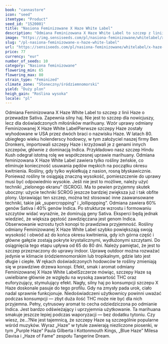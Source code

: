 ```yaml
---
book: "cannastore"
icon: "seed"
itemtype: "Product"
seed_id: "1520001"
title: "Nasiona Feminizowane X Haze White Label"
description: "Odmiana Feminizowana X Haze White Label to szczep z linii Haze o przewadze Sativa. Zapewnia silny haj. Przeznaczona jest dla doświadczonych użytkowników!"
image: "https://img.sensiseeds.com/pl/nasiona-feminizowane/whitelabel/x-haze-zenska-image.png"
slug: "/pl-nasiona-feminizowane-x-haze-white-label"
url: "https://sensiseeds.com/pl/nasiona-feminizowane/whitelabel/x-haze-zenska?a_aid=cannastore"
price: 77
currency: "eur"
number_of_seeds: 10
category: "Nasiona feminizowane"
flowering_min: 65
flowering_max: 80
strain_type: "Feminized"
climate_zone: "Słoneczny/śródziemnomorski"
yield: "Duży plon"
heigh_gain: "Roślina wysoka"
locale: "pl"
---
```

Odmiana Feminizowana X Haze White Label to szczep z linii Haze o przewadze Sativa. Zapewnia silny haj. Nie jest to szczep dla nowicjuszy, lecz dla doświadczonych miłośników marihuany. Wzór uprawy odmiany Feminizowanej X Haze White LabelPierwsze szczepy Haze zostały wyhodowane w USA przez dwóch braci o nazwisku Haze. W latach 80. ubiegłego wieku holenderscy hodowcy, w tym założyciel naszej firmy Ben Dronkers, importowali szczepy Haze i krzyżowali je z genami innych szczepów, głównie z dominacją Indica. Przykładowo nasz szczep Hindu Kush odegrał istotną rolę we współczesnej uprawie marihuany. Odmiana feminizowana X Haze White Label zawiera tylko rośliny żeńskie, co eliminuje konieczność usuwania pędów męskich na początku okresu kwitnienia. Rośliny, gdy tylko wykiełkują z nasion, rosną błyskawicznie. Ponieważ rośliny te osiągają znaczną wysokość, pomieszczenie do uprawy musi być odpowiednio wysokie. Jeśli nie jest to możliwe, należy użyć techniki „zielonego ekranu” (SCROG). Ma to pewien przyjemny skutek uboczny: użycie techniki SCROG jeszcze bardziej zwiększa już i tak obfite plony. Uprawiając ten szczep, można też stosować inne zaawansowane techniki, takie jak „supercropping” i „lollipopping”. Odmiana zawiera 60% genów Sativa i 40% genów Indica. Po strukturze wzrostu i formowaniu szczytów widać wyraźnie, że dominują geny Sativa. Eksperci będą jednak wiedzieć, że większa gęstość zawdzięczana jest genom Indica. Obserwowanie wzrostu tych konopi to prawdziwa przyjemność. Rośliny odmiany Feminizowanej X Haze White Label szybko powiększają swoją wysokość i obwód aż do końca okresu kwitnienia, gdy ich górna część i główne gałęzie zostają pokryte krystalicznymi, wydłużonymi szczytami. Do osiągnięcia tego etapu upływa od 65 do 80 dni. Należy pamiętać, że jest to szczep przeznaczony do uprawy indoor. Uprawę outdoor można rozważać jedynie w klimacie śródziemnomorskim lub tropikalnym, gdzie lato jest długie i ciepłe. W rękach doświadczonych hodowców te rośliny zmieniają się w prawdziwe drzewa konopi. Efekt, smak i aromat odmiany Feminizowanej X Haze White LabelSzczerze mówiąc, szczepy Haze są uwielbiane głównie ze względu na wysoką zawartość THC oraz euforyzujący, stymulujący efekt. Nagły, silny haj po konsumpcji szczepu X Haze doskonale pasuje do tego profilu. Gdy na zmysły pada urok, ciało nadal sprawnie funkcjonuje. Niedoświadczeni użytkownicy powinni uważać podczas konsumpcji — zbyt duża ilość THC może nie być dla nich przyjemna. Pełny, cytrusowy aromat to cecha odziedziczona po odmianie Indica. Jest bardzo odświeżający i uprzyjemnia użytkowanie. Ta marihuana smakuje jeszcze lepiej podczas waporyzacji — bez dodatku tytoniu. Czy wiesz, że…?Nie jest tajemnicą, że szczepy Haze są szczególnie popularne wśród muzyków. Wyraz „Haze” w tytule zawierają niezliczone piosenki, w tym „Purple Haze” Paula Gilberta i Kottonmouth Kings, „Blue Haze” Milesa Davisa i „Haze of Fame” zespołu Tangerine Dream.
